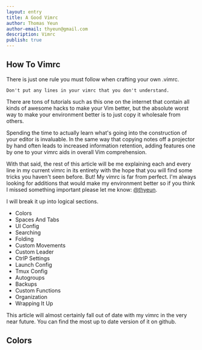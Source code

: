 ```yaml
---
layout: entry
title: A Good Vimrc
author: Thomas Yeun
author-email: thyeun@gmail.com
description: Vimrc
publish: true
---
```



## How To Vimrc

There is just one rule you must follow when crafting your own .vimrc.

<pre><code>Don't put any lines in your vimrc that you don't understand.
</code></pre>

There are tons of tutorials such as this one on the internet that contain all kinds of awesome hacks to make your Vim better, but the absolute worst way to make your environment better is to just copy it wholesale from others.

Spending the time to actually learn what's going into the construction of your editor is invaluable. In the same way that copying notes off a projector by hand often leads to increased information retention, adding features one by one to your vimrc aids in overall Vim comprehension.

With that said, the rest of this article will be me explaining each and every line in my current vimrc in its entirety with the hope that you will find some tricks you haven't seen before. But! My vimrc is far from perfect. I'm always looking for additions that would make my environment better so if you think I missed something important please let me know: [@thyeun](https://twitter.com/thyeun).

I will break it up into logical sections.

+ Colors
+ Spaces And Tabs
+ UI Config
+ Searching
+ Folding
+ Custom Movements
+ Custom Leader
+ CtrlP Settings
+ Launch Config
+ Tmux Config
+ Autogroups
+ Backups
+ Custom Functions
+ Organization
+ Wrapping It Up

This article will almost certainly fall out of date with my vimrc in the very near future. You can find the most up to date version of it on github.

## Colors